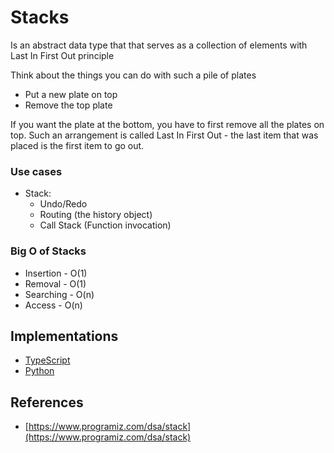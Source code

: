 # Stacks #

Is an abstract data type that that serves as a collection of elements with Last In First Out principle

Think about the things you can do with such a pile of plates

- Put a new plate on top
- Remove the top plate

If you want the plate at the bottom, you have to first remove all the plates on top. Such an arrangement is called Last In First Out - the last item that was placed is the first item to go out.

### Use cases ###

- Stack:
  - Undo/Redo
  - Routing (the history object)
  - Call Stack (Function invocation)

### Big O of Stacks ###

- Insertion - O(1)
- Removal - O(1)
- Searching - O(n)
- Access - O(n)

## Implementations ##

- [TypeScript](./typescript/)
- [Python](./python)

## References ##

- [https://www.programiz.com/dsa/stack](https://www.programiz.com/dsa/stack)
